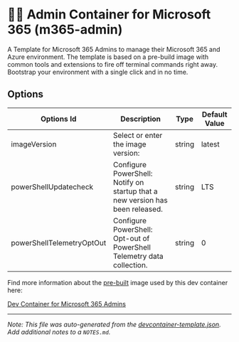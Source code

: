 
# 🧑‍💼 Admin Container for Microsoft 365 (m365-admin)

A Template for Microsoft 365 Admins to manage their Microsoft 365 and Azure environment. The template is based on a pre-build image with common tools and extensions to fire off terminal commands right away. Bootstrap your environment with a single click and in no time.

## Options

| Options Id | Description | Type | Default Value |
|-----|-----|-----|-----|
| imageVersion | Select or enter the image version: | string | latest |
| powerShellUpdatecheck | Configure PowerShell: Notify on startup that a new version has been released. | string | LTS |
| powerShellTelemetryOptOut | Configure PowerShell: Opt-out of PowerShell Telemetry data collection. | string | 0 |

Find more information about the [pre-built](https://containers.dev/implementors/reference/#prebuilding) image used by this
dev container here:

[Dev Container for Microsoft 365 Admins](https://github.com/workoho/devcontainer-image-m365-admin)


---

_Note: This file was auto-generated from the [devcontainer-template.json](https://github.com/workoho/devcontainer-templates/blob/main/src/m365-admin/devcontainer-template.json).  Add additional notes to a `NOTES.md`._

